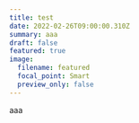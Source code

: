 ```yaml
---
title: test
date: 2022-02-26T09:00:00.310Z
summary: aaa
draft: false
featured: true
image:
  filename: featured
  focal_point: Smart
  preview_only: false
---
```

aaa